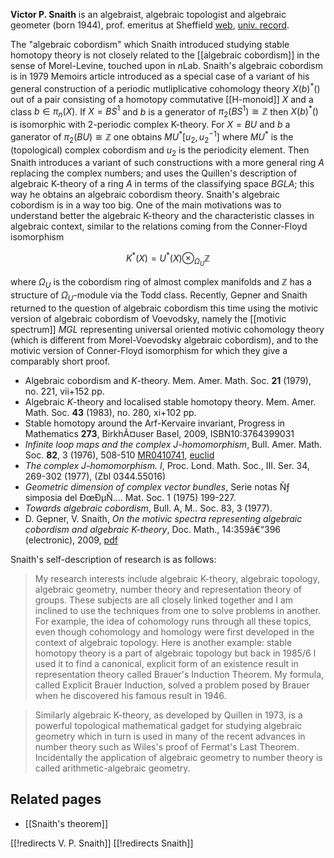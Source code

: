 __Victor P. Snaith__ is an algebraist, algebraic topologist and algebraic geometer (born 1944), prof. emeritus at Sheffield [web](http://victor-snaith.staff.shef.ac.uk), [univ. record](http://maths.dept.shef.ac.uk/maths/staff_info.php?id=34). 

The "algebraic cobordism" which Snaith introduced studying stable homotopy theory is not closely related to the [[algebraic cobordism]] in the sense of Morel-Levine, touched upon in $n$Lab. Snaith's algebraic cobordism is in 1979 Memoirs article introduced as a special case of a variant of his general construction of a periodic mutliplicative cohomology theory $X(b)^*()$ out of a pair consisting of a homotopy commutative [[H-monoid]] $X$ and a class $b\in \pi_n(X)$. If $X = BS^1$ and $b$ is a generator of $\pi_2(BS^1)\cong\mathbb{Z}$ then $X(b)^*()$ is isomorphic with 2-periodic complex K-theory. For $X=BU$ and $b$ a ganerator of $\pi_2(BU)\cong\mathbb{Z}$ one obtains $MU^*[u_2,u_2^{-1}]$ where $MU^*$ is the (topological) complex cobordism and $u_2$ is the periodicity element. Then Snaith introduces a variant of such constructions with a more general ring $A$ replacing the complex numbers; and uses the Quillen's description of algebraic K-theory of a ring $A$ in terms of the classifying space $BGLA$; this way he obtains an algebraic cobordism theory. Snaith's algebraic cobordism is in a way too big. One of the main motivations was to understand better the algebraic K-theory and the characteristic classes in algebraic context, similar to the relations coming from the Conner-Floyd isomorphism

$$
K^*(X) = U^*(X)\otimes_{\Omega_U}\mathbb{Z}
$$

where $\Omega_U$ is the cobordism ring of almost complex manifolds and $\mathbb{Z}$ has a structure of $\Omega_U$-module via the Todd class. Recently, Gepner and Snaith returned to the question of algebraic cobordism this time using the motivic version of algebraic cobordism of Voevodsky, namely the [[motivic spectrum]] $MGL$ representing universal
oriented motivic cohomology theory (which is different from Morel-Voevodsky algebraic cobordism), and to the motivic version of Conner-Floyd isomorphism for which they give a comparably short proof.  

* Algebraic cobordism and $K$-theory. Mem. Amer. Math. Soc. __21__ (1979), no. 221, vii+152 pp.
* Algebraic $K$-theory and localised stable homotopy theory. Mem. Amer. Math. Soc. __43__ (1983), no. 280, xi+102 pp.
* Stable homotopy around the Arf-Kervaire invariant, Progress in Mathematics __273__, BirkhÃ¤user Basel, 2009, ISBN10:3764399031
* _Infinite loop maps and the complex J-homomorphism_, Bull. Amer. Math. Soc. __82__, 3 (1976), 508-510 [MR0410741](http://www.ams.org/mathscinet-getitem?mr=0410741), [euclid](http://projecteuclid.org/euclid.bams/1183537922)
* _The complex J-homomorphism. I_, Proc. Lond. Math. Soc., III. Ser. 34, 269-302 (1977), (Zbl 0344.55016) 
* _Geometric dimension of complex vector bundles_, Serie
notas Ñƒ simposia del ÐœÐµÑ…. Mat. Soc. 1 (1975) 199-227.
* _Towards algebraic cobordism_, Bull. A, M.. Soc. 83, 3
(1977).
* D. Gepner, V. Snaith, _On the motivic spectra representing algebraic cobordism and algebraic K-theory_, Doc. Math., 14:359â€“396 (electronic), 2009, [pdf](http://www.math.uni-bielefeld.de/documenta/vol-14/14.pdf)

Snaith's self-description of research is as follows:

> My research interests include algebraic K-theory, algebraic topology, algebraic geometry, number theory and representation theory of groups. These subjects are all closely linked together and I am inclined to use the techniques from one to solve problems in another. For example, the idea of cohomology runs through all these topics, even though cohomology and homology were first developed in the context of algebraic topology. Here is another example: stable homotopy theory is a part of algebraic topology but back in 1985/6 I used it to find a canonical, explicit form of an existence result in representation theory called Brauer's Induction Theorem. My formula, called Explicit Brauer Induction, solved a problem posed by Brauer when he discovered his famous result in 1946.

> Similarly algebraic K-theory, as developed by Quillen in 1973, is a powerful topological mathematical gadget for studying algebraic geometry which in turn is used in many of the recent advances in number theory such as Wiles's proof of Fermat's Last Theorem. Incidentally the application of algebraic geometry to number theory is called arithmetic-algebraic geometry. 

## Related pages

* [[Snaith's theorem]]

[[!redirects V. P. Snaith]]
[[!redirects Snaith]]